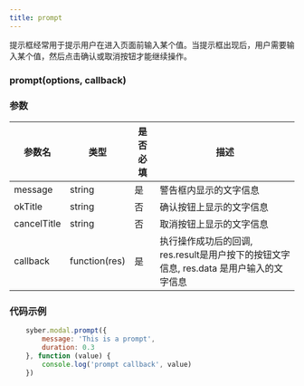 ```yaml
---
title: prompt
---
```


提示框经常用于提示用户在进入页面前输入某个值。当提示框出现后，用户需要输入某个值，然后点击确认或取消按钮才能继续操作。


### prompt(options, callback)
### 参数
| 参数名     | 类型    | 是否必填 | 描述                         |
| ---------- | ------- | -------- | ---------------------------- |
| message | string | 是 | 警告框内显示的文字信息 |
| okTitle | string | 否 | 确认按钮上显示的文字信息 |
| cancelTitle | string | 否 | 取消按钮上显示的文字信息 |
| callback | function(res) | 是 | 执行操作成功后的回调, res.result是用户按下的按钮文字信息, res.data 是用户输入的文字信息 |

### 代码示例
```javascript
    syber.modal.prompt({
        message: 'This is a prompt',
        duration: 0.3
    }, function (value) {
        console.log('prompt callback', value)
    })
```